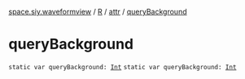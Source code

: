 [space.siy.waveformview](../../index.md) / [R](../index.md) / [attr](index.md) / [queryBackground](./query-background.md)

# queryBackground

`static var queryBackground: `[`Int`](https://kotlinlang.org/api/latest/jvm/stdlib/kotlin/-int/index.html)
`static var queryBackground: `[`Int`](https://kotlinlang.org/api/latest/jvm/stdlib/kotlin/-int/index.html)